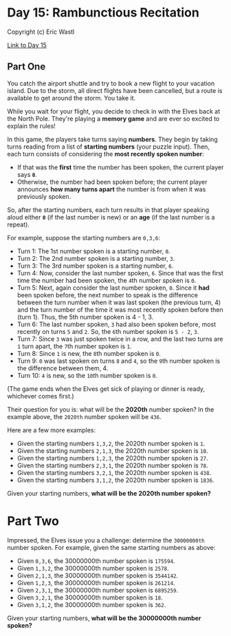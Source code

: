 # Day 15: Rambunctious Recitation

Copyright (c) Eric Wastl

[Link to Day 15](https://adventofcode.com/2020/day/15)
## Part One
You catch the airport shuttle and try to book a new flight to your vacation island. Due to the storm, all direct flights have been cancelled, but a route is available to get around the storm. You take it.

While you wait for your flight, you decide to check in with the Elves back at the North Pole. They're playing a **memory game** and are ever so excited to explain the rules!

In this game, the players take turns saying **numbers**. They begin by taking turns reading from a list of **starting numbers** (your puzzle input). Then, each turn consists of considering the **most recently spoken number**:

- If that was the **first** time the number has been spoken, the current player says **`0`**.
- Otherwise, the number had been spoken before; the current player announces **how many turns apart** the number is from when it was previously spoken.

So, after the starting numbers, each turn results in that player speaking aloud either **`0`** (if the last number is new) or an **age** (if the last number is a repeat).

For example, suppose the starting numbers are `0,3,6`:

- Turn 1: The 1st number spoken is a starting number, `0`.
- Turn 2: The 2nd number spoken is a starting number, `3`.
- Turn 3: The 3rd number spoken is a starting number, `6`.
- Turn 4: Now, consider the last number spoken, `6`. Since that was the first time the number had been spoken, the `4`th number spoken is `0`.
- Turn 5: Next, again consider the last number spoken, `0`. Since it **had** been spoken before, the next number to speak is the difference between the turn number when it was last spoken (the previous turn, 4) and the turn number of the time it was most recently spoken before then (turn 1). Thus, the 5th number spoken is 4 - 1, 3.
- Turn 6: The last number spoken, `3` had also been spoken before, most recently on turns `5` and `2`. So, the `6`th number spoken is `5 - 2`, `3`.
- Turn 7: Since `3` was just spoken twice in a row, and the last two turns are `1` turn apart, the `7`th number spoken is `1`.
- Turn 8: Since `1` is new, the `8`th number spoken is `0`.
- Turn 9: `0` was last spoken on turns `8` and `4`, so the `9`th number spoken is the difference between them, 4.
- Turn 10: `4` is new, so the `10`th number spoken is `0`.

(The game ends when the Elves get sick of playing or dinner is ready, whichever comes first.)

Their question for you is: what will be the **2020th** number spoken? In the example above, the `2020th` number spoken will be `436`.

Here are a few more examples:

- Given the starting numbers `1,3,2`, the 2020th number spoken is `1`.
- Given the starting numbers `2,1,3`, the 2020th number spoken is `10`.
- Given the starting numbers `1,2,3`, the 2020th number spoken is `27`.
- Given the starting numbers `2,3,1`, the 2020th number spoken is `78`.
- Given the starting numbers `3,2,1`, the 2020th number spoken is `438`.
- Given the starting numbers `3,1,2`, the 2020th number spoken is `1836`.

Given your starting numbers, **what will be the 2020th number spoken?**

# Part Two
Impressed, the Elves issue you a challenge: determine the `30000000th` number spoken. For example, given the same starting numbers as above:

- Given `0,3,6`, the 30000000th number spoken is `175594`.
- Given `1,3,2`, the 30000000th number spoken is `2578`.
- Given `2,1,3`, the 30000000th number spoken is `3544142`.
- Given `1,2,3`, the 30000000th number spoken is `261214`.
- Given `2,3,1`, the 30000000th number spoken is `6895259`.
- Given `3,2,1`, the 30000000th number spoken is `18`.
- Given `3,1,2`, the 30000000th number spoken is `362`.

Given your starting numbers, **what will be the 30000000th number spoken?**